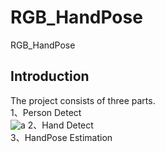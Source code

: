 # RGB_HandPose
RGB_HandPose
## Introduction
The project consists of three parts.  
1、Person Detect  
![a](https://github.com/XiangLiK/RGB_HandPose/master/samples/person.jpg)
2、Hand Detect  
3、HandPose Estimation  
